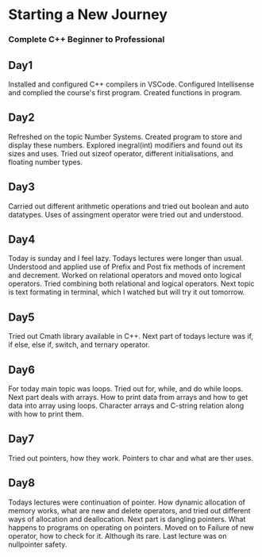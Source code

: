 # Starting a New Journey 
### Complete C++ Beginner to Professional

## Day1
Installed and configured C++ compilers in VSCode. Configured Intellisense and complied the course's first program. Created functions in program. 

## Day2
Refreshed on the topic Number Systems. Created program to store and display these numbers. 
Explored inegral(int) modifiers and found out its sizes and uses.
Tried out sizeof operator, different initialisations, and floating number types. 

## Day3
Carried out different arithmetic operations and tried out boolean and auto datatypes. Uses of assingment operator were tried out and understood.

## Day4
Today is sunday and I feel lazy. Todays lectures were longer than usual. Understood and applied use of Prefix and Post fix methods of increment and decrement. Worked on relational operators and moved onto logical operators. Tried combining both relational and logical operators. Next topic is text formating in terminal, which I watched but will try it out tomorrow.

## Day5
Tried out Cmath library available in C++. Next part of todays lecture was if, if else, else if, switch, and ternary operator. 

## Day6
For today main topic was loops. Tried out for, while, and do while loops. Next part deals with arrays. How to print data from arrays and how to get data into array using loops. Character arrays and C-string relation along with how to print them.

## Day7
Tried out pointers, how they work. Pointers to char and what are ther uses. 

## Day8
Todays lectures were continuation of pointer. How dynamic allocation of memory works, what are new and delete operators, and tried out different ways of allocation and deallocation. Next part is dangling pointers. What happens to programs on operating on pointers. Moved on to Failure of new operator, how to check for it. Although its rare. Last lecture was on nullpointer safety. 